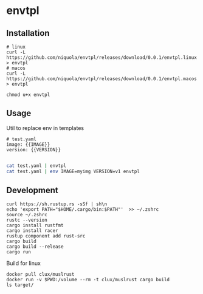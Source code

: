 # envtpl

## Installation

```
# linux
curl -L https://github.com/niquola/envtpl/releases/download/0.0.1/envtpl.linux > envtpl
# macos
curl -L https://github.com/niquola/envtpl/releases/download/0.0.1/envtpl.macos > envtpl

chmod u+x envtpl
```

## Usage

Util to replace env in templates

```
# test.yaml
image: {{IMAGE}}
version: {{VERSION}}

```

```bash

cat test.yaml | envtpl
cat test.yaml | env IMAGE=myimg VERSION=v1 envtpl
```





## Development

```
curl https://sh.rustup.rs -sSf | sh\n
echo 'export PATH="$HOME/.cargo/bin:$PATH"'  >> ~/.zshrc
source ~/.zshrc
rustc --version
cargo install rustfmt
cargo install racer
rustup component add rust-src
cargo build
cargo build --release
cargo run

```




Build for linux

```
docker pull clux/muslrust
docker run -v $PWD:/volume --rm -t clux/muslrust cargo build
ls target/

```
